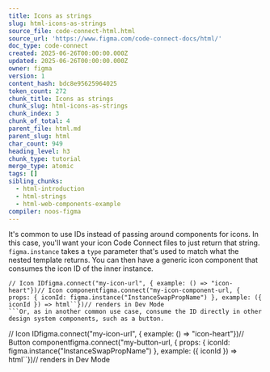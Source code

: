 ```yaml
---
title: Icons as strings
slug: html-icons-as-strings
source_file: code-connect-html.html
source_url: 'https://www.figma.com/code-connect-docs/html/'
doc_type: code-connect
created: 2025-06-26T00:00:00.000Z
updated: 2025-06-26T00:00:00.000Z
owner: figma
version: 1
content_hash: bdc8e95625964025
token_count: 272
chunk_title: Icons as strings
chunk_slug: html-icons-as-strings
chunk_index: 3
chunk_of_total: 4
parent_file: html.md
parent_slug: html
char_count: 949
heading_level: h3
chunk_type: tutorial
merge_type: atomic
tags: []
sibling_chunks:
  - html-introduction
  - html-strings
  - html-web-components-example
compiler: noos-figma
---
```


It's common to use IDs instead of passing around components for icons. In this case, you'll want your icon Code Connect files to just return that string. `figma.instance` takes a `type` parameter that's used to match what the nested template returns. You can then have a generic icon component that consumes the icon ID of the inner instance.

```
// Icon IDfigma.connect("my-icon-url", { example: () => "icon-heart"})// Icon componentfigma.connect("my-icon-component-url, { props: { iconId: figma.instance("InstanceSwapPropName") }, example: ({ iconId }) => html``})// renders in Dev Mode
```Or, as in another common use case, consume the ID directly in other design system components, such as a button.

```
// Icon IDfigma.connect("my-icon-url", { example: () => "icon-heart"})// Button componentfigma.connect("my-button-url, { props: { iconId: figma.instance("InstanceSwapPropName") }, example: ({ iconId }) => html``})// renders in Dev Mode
```
